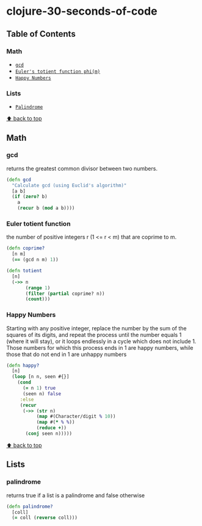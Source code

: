 # clojure-30-seconds-of-code

## Table of Contents

### Math
* [`gcd`](#gcd)
* [`Euler's totient function phi(m)`](#euler-totient-function)
* [`Happy Numbers`](#happy-numbers)

### Lists
* [`Palindrome`](#palindrome)


[⬆ back to top](#table-of-contents)
## Math 

### gcd
returns the greatest common divisor between two numbers.
```clojure
(defn gcd
  "Calculate gcd (using Euclid's algorithm)"
  [a b]
  (if (zero? b)
    a
    (recur b (mod a b))))
```

### Euler totient function
the number of positive integers r (1 <= r < m) that are coprime to m.
```clojure
(defn coprime?
  [n m]
  (== (gcd n m) 1))

(defn totient
  [n]
  (->> n
       (range 1)
       (filter (partial coprime? n))
       (count)))
```

### Happy Numbers 
Starting with any positive integer, replace the number by the sum of the squares of its digits, and repeat the process
until the number equals 1 (where it will stay), or it loops endlessly in a cycle which does not include 1.
Those numbers for which this process ends in 1 are happy numbers, while those that do not end in 1 are unhappy numbers

```clojure
(defn happy?
  [n]
  (loop [n n, seen #{}]
    (cond
      (= n 1) true
      (seen n) false
     :else
     (recur
      (->> (str n)
           (map #(Character/digit % 10))
           (map #(* % %))
           (reduce +))
       (conj seen n)))))
```

[⬆ back to top](#table-of-contents)
## Lists

### palindrome
returns true if a list is a palindrome and false otherwise

```clojure 
(defn palindrome?
  [coll]
  (= coll (reverse coll)))
```


